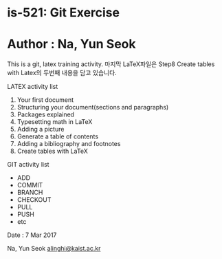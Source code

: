 # is-521: Git Exercise
# Author : Na, Yun Seok

This is a git, latex training activity.
마지막 LaTeX파일은 Step8 Create tables with Latex의 두번째 내용을 담고 있습니다.

LATEX activity list

1. Your first document
1. Structuring your document(sections and paragraphs)
1. Packages explained
1. Typesetting math in LaTeX
1. Adding a picture
1. Generate a table of contents
1. Adding a bibliography and footnotes
1. Create tables with LaTeX

GIT activity list

* ADD
* COMMIT
* BRANCH
* CHECKOUT
* PULL
* PUSH
* etc

Date : 7 Mar 2017

Na, Yun Seok <alinghi@kaist.ac.kr>
